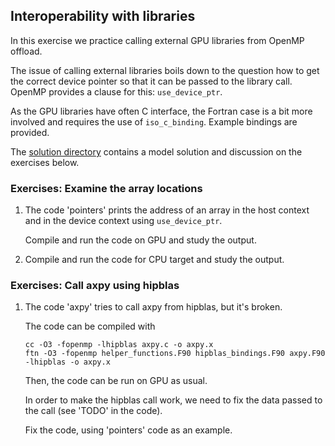 <!--
SPDX-FileCopyrightText: 2025 CSC - IT Center for Science Ltd. <www.csc.fi>

SPDX-License-Identifier: CC-BY-4.0
-->

## Interoperability with libraries

In this exercise we practice calling external GPU libraries from OpenMP offload.

The issue of calling external libraries boils down to the question how to get
the correct device pointer so that it can be passed to the library call.
OpenMP provides a clause for this: `use_device_ptr`.

As the GPU libraries have often C interface, the Fortran case is a bit more
involved and requires the use of `iso_c_binding`.
Example bindings are provided.

The [solution directory](solution/) contains a model solution and discussion on the exercises below.

### Exercises: Examine the array locations

1. The code 'pointers' prints the address of an array
   in the host context and in the device context using `use_device_ptr`.

   Compile and run the code on GPU and study the output.

2. Compile and run the code for CPU target and study the output.


### Exercises: Call axpy using hipblas

1. The code 'axpy' tries to call axpy from hipblas, but it's broken.

   The code can be compiled with

       cc -O3 -fopenmp -lhipblas axpy.c -o axpy.x
       ftn -O3 -fopenmp helper_functions.F90 hipblas_bindings.F90 axpy.F90 -lhipblas -o axpy.x

   Then, the code can be run on GPU as usual.

   In order to make the hipblas call work, we need to fix the data passed to the call
   (see 'TODO' in the code).

   Fix the code, using 'pointers' code as an example.
